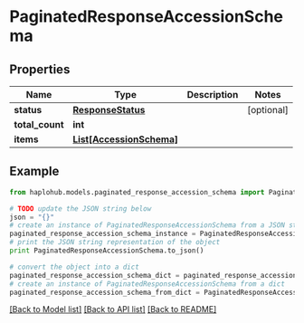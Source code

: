 # PaginatedResponseAccessionSchema


## Properties
Name | Type | Description | Notes
------------ | ------------- | ------------- | -------------
**status** | [**ResponseStatus**](ResponseStatus.md) |  | [optional] 
**total_count** | **int** |  | 
**items** | [**List[AccessionSchema]**](AccessionSchema.md) |  | 

## Example

```python
from haplohub.models.paginated_response_accession_schema import PaginatedResponseAccessionSchema

# TODO update the JSON string below
json = "{}"
# create an instance of PaginatedResponseAccessionSchema from a JSON string
paginated_response_accession_schema_instance = PaginatedResponseAccessionSchema.from_json(json)
# print the JSON string representation of the object
print PaginatedResponseAccessionSchema.to_json()

# convert the object into a dict
paginated_response_accession_schema_dict = paginated_response_accession_schema_instance.to_dict()
# create an instance of PaginatedResponseAccessionSchema from a dict
paginated_response_accession_schema_from_dict = PaginatedResponseAccessionSchema.from_dict(paginated_response_accession_schema_dict)
```
[[Back to Model list]](../README.md#documentation-for-models) [[Back to API list]](../README.md#documentation-for-api-endpoints) [[Back to README]](../README.md)


